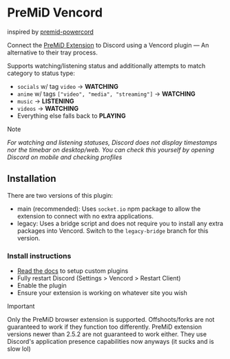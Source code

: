 # PreMiD Vencord
inspired by [premid-powercord](https://github.com/MulverineX/premid-powercord)

Connect the [PreMiD Extension](https://premid.app) to Discord using a Vencord plugin — An alternative to their tray process.

Supports watching/listening status and additionally attempts to match category to status type:
- `socials` w/ tag `video` -> **WATCHING**
- `anime` w/ tags `["video", "media", "streaming"]` -> **WATCHING**
- `music` -> **LISTENING**
- `videos` -> **WATCHING**
- Everything else falls back to **PLAYING**

> [!NOTE]
> *For watching and listening statuses, Discord does not display timestamps nor the timebar on desktop/web. You can check this yourself by opening Discord on mobile and checking profiles*


## Installation
There are two versions of this plugin:
- main (recommended): Uses `socket.io` npm package to allow the extension to connect with no extra applications.
- legacy: Uses a bridge script and does not require you to install any extra packages into Vencord. Switch to the `legacy-bridge` branch for this version.

### Install instructions
- [Read the docs](https://docs.vencord.dev/installing/custom-plugins/) to setup custom plugins
- Fully restart Discord (Settings > Vencord > Restart Client)
- Enable the plugin
- Ensure your extension is working on whatever site you wish

> [!IMPORTANT]
> Only the PreMiD browser extension is supported. Offshoots/forks are not guaranteed to work if they function too differently.
> PreMiD extension versions newer than 2.5.2 are not guaranteed to work either. They use Discord's application presence capabilities now anyways (it sucks and is slow lol) 
